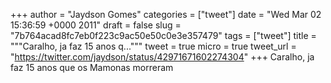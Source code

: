 
+++
author = "Jaydson Gomes"
categories = ["tweet"]
date = "Wed Mar 02 15:36:59 +0000 2011"
draft = false
slug = "7b764acad8fc7eb0f223c9ac50e50c0e3e357479"
tags = ["tweet"]
title = """Caralho, ja faz 15 anos q..."""
tweet = true
micro = true
tweet_url = "https://twitter.com/jaydson/status/42971671602274304"
+++
Caralho, ja faz 15 anos que os Mamonas morreram
